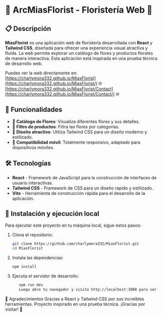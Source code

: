 # 💐 ArcMiasFlorist - Floristería Web 🌷

## 📋 Descripción

**MiasFlorist** es una aplicación web de floristería desarrollada con **React** y **Tailwind CSS**, diseñada para ofrecer una experiencia visual atractiva y fluida. La web permite explorar un catálogo de flores y productos florales de manera interactiva. Esta aplicación está inspirada en una prueba técnica de desarrollo web.

Puedes ver la web directamente en:  
[https://charlymora332.github.io/MiasFlorist](https://charlymora332.github.io/MiasFlorist/) 🌐
[https://charlymora332.github.io/MiasFlorist/Contact](https://charlymora332.github.io/MiasFlorist/Contact/) 🌐


## 🚀 Funcionalidades

- 💐 **Catálogo de Flores**: Visualiza diferentes flores y sus detalles.
- 🌸 **Filtro de productos**: Filtra las flores por categorías.
- 🎨 **Diseño atractivo**: Utiliza Tailwind CSS para un diseño moderno y estilizado.
- 📱 **Compatibilidad móvil**: Totalmente responsivo, adaptado para dispositivos móviles.

## 🛠️ Tecnologías

- **React** - Framework de JavaScript para la construcción de interfaces de usuario interactivas.
- **Tailwind CSS** - Framework de CSS para un diseño rápido y estilizado.
- **Vite** - Herramienta de construcción rápida para el desarrollo de la aplicación.

## 🔧 Instalación y ejecución local

Para ejecutar este proyecto en tu máquina local, sigue estos pasos:

1. Clona el repositorio:

   ```bash
   git clone https://github.com/charlymora332/MiasFlorist.git
   cd MiasFlorist
2. Instala las dependencias:

    ```bash
    npm install
3. Ejecuta el servidor de desarrollo:

   ```bash
      npm run dev
      Luego abre tu navegador y visita http://localhost:3000 para ver la aplicación en acción. 🚀

🤝 Agradecimientos
Gracias a React y Tailwind CSS por sus increíbles herramientas. Proyecto inspirado en una prueba técnica. ¡Gracias por visitar! 💖
